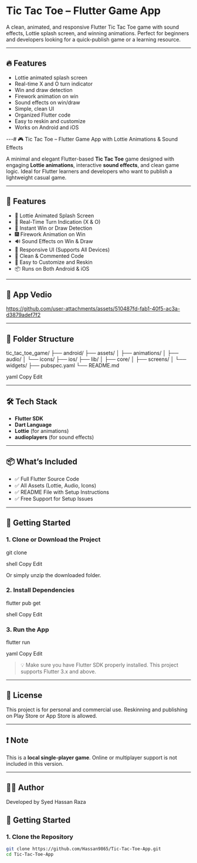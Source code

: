 # Tic Tac Toe – Flutter Game App

A clean, animated, and responsive Flutter Tic Tac Toe game with sound effects, Lottie splash screen, and winning animations. Perfect for beginners and developers looking for a quick-publish game or a learning resource.

---

## 🔥 Features

- Lottie animated splash screen
- Real-time X and O turn indicator
- Win and draw detection
- Firework animation on win
- Sound effects on win/draw
- Simple, clean UI
- Organized Flutter code
- Easy to reskin and customize
- Works on Android and iOS

---# 🎮 Tic Tac Toe – Flutter Game App with Lottie Animations & Sound Effects

A minimal and elegant Flutter-based **Tic Tac Toe** game designed with engaging **Lottie animations**, interactive **sound effects**, and clean game logic. Ideal for Flutter learners and developers who want to publish a lightweight casual game.

---

## 📱 Features

- 🚀 Lottie Animated Splash Screen  
- 🔄 Real-Time Turn Indication (X & O)  
- 🧠 Instant Win or Draw Detection  
- 🎆 Firework Animation on Win  
- 🔊 Sound Effects on Win & Draw  
- 📱 Responsive UI (Supports All Devices)  
- 🧼 Clean & Commented Code  
- 🧩 Easy to Customize and Reskin  
- 📦 Runs on Both Android & iOS

---

## 📱 App Vedio

https://github.com/user-attachments/assets/510487fd-fab1-40f5-ac3a-d3879adef7f2

---

## 📂 Folder Structure

tic_tac_toe_game/ ├── android/ ├── assets/ │ ├── animations/ │ ├── audio/ │ └── icons/ ├── ios/ ├── lib/ │ ├── core/ │ ├── screens/ │ └── widgets/ ├── pubspec.yaml └── README.md

yaml
Copy
Edit

---

## 🛠️ Tech Stack

- **Flutter SDK**
- **Dart Language**
- **Lottie** (for animations)
- **audioplayers** (for sound effects)

---

## 📦 What’s Included

- ✅ Full Flutter Source Code
- ✅ All Assets (Lottie, Audio, Icons)
- ✅ README File with Setup Instructions
- ✅ Free Support for Setup Issues

---

## 🚀 Getting Started

### 1. Clone or Download the Project
git clone 

shell
Copy
Edit

Or simply unzip the downloaded folder.

### 2. Install Dependencies
flutter pub get

shell
Copy
Edit

### 3. Run the App
flutter run

yaml
Copy
Edit

> 💡 Make sure you have Flutter SDK properly installed. This project supports Flutter 3.x and above.

---


## 🔐 License

This project is for personal and commercial use. Reskinning and publishing on Play Store or App Store is allowed.

---

## ❗ Note

This is a **local single-player game**. Online or multiplayer support is not included in this version.

---

## 👨‍💻 Author
Developed by Syed Hassan Raza




## 🚀 Getting Started

### 1. Clone the Repository

```bash
git clone https://github.com/Hassan9865/Tic-Tac-Toe-App.git
cd Tic-Tac-Toe-App
